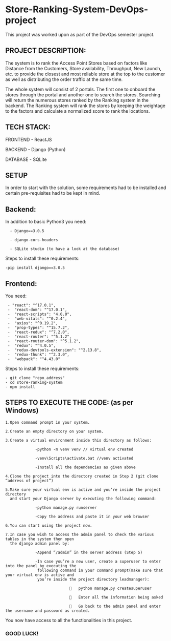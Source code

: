 # Store-Ranking-System-DevOps-project
This project was worked upon as part of the DevOps semester project.

## PROJECT DESCRIPTION:

The system is to rank the Access Point Stores based on factors like Distance from the Customers, Store availability, Throughput, New Launch, etc. to provide the closest and most reliable store at the top to the customer as well as distributing the order traffic at the same time.

The whole system will consist of 2 portals. The first one to onboard the stores through the portal and another one to search the stores. Searching will return the numerous stores ranked by the Ranking system in the backend. The Ranking system will rank the stores by keeping the weightage to the factors and calculate a normalized score to rank the locations.

## TECH STACK: 
FRONTEND - ReactJS

BACKEND - Django (Python)

DATABASE - SQLite

## SETUP
In order to start with the solution, some requirements had to be installed and certain pre-requisites had to be kept in mind.
   ## Backend:
   
   In addition to basic Python3 you need:
   
      - Django==3.0.5

      - django-cors-headers

      - SQLite studio (to have a look at the database)
   
  
   Steps to install these requirements:
   
    -pip install django==3.0.5
    
    
   ## Frontend:
   
   You need:
   
     - "react": "^17.0.1",
     -  "react-dom": "^17.0.1",
     -  "react-scripts": "4.0.0",
     -  "web-vitals": "^0.2.4",
     -  "axios": "^0.19.2",
     -  "prop-types": "^15.7.2",
     -  "react-redux": "^7.2.0",
     -  "react-router": "^5.1.2",
     -  "react-router-dom": "^5.1.2",
     -  "redux": "^4.0.5",
     -  "redux-devtools-extension": "^2.13.8",
     -  "redux-thunk": "^2.3.0",
     -  "webpack": "^4.43.0"
   
  
   Steps to install these requirements:
   
    - git clone "repo_address"
    - cd store-ranking-system
    - npm install
   
## STEPS TO EXECUTE THE CODE: (as per Windows)
```
1.Open command prompt in your system.

2.Create an empty directory on your system.

3.Create a virtual environment inside this directory as follows:

             -python -m venv venv // virtual env created

             -venv\Scripts\activate.bat //venv activated

             -Install all the dependencies as given above

4.Clone the project into the directory created in Step 2 (git clone “address of project”)

5.Make sure your virtual env is active and you’re inside the project directory  
  and start your Django server by executing the following command:
         
             -python manage.py runserver 

             -Copy the address and paste it in your web browser

6.You can start using the project now.

7.In case you wish to access the admin panel to check the various tables in the system then open
  the django admin panel by:

             -Append “/admin” in the server address (Step 5)

             -In case you’re a new user, create a superuser to enter into the panel by executing the  
              following command in your command prompt(make sure that your virtual env is active and 
              you’re inside the project directory leadmanager):
              
                            	python manage.py createsuperuser

                            	Enter all the information being asked

                            	Go back to the admin panel and enter the username and password as created.
```

You now have access to all the functionalities in this project.

### GOOD LUCK!


   
   
   
   
   
   
   
   
   
   
